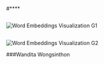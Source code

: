 #****

##
![Word Embeddings Visualization G1]([https://example.com/logo.png](https://raw.githubusercontent.com/wand-work/DADS7203-WordEmbedding/refs/heads/main/Word%20Embeddings%20Visualization%20G1.png))


##
![Word Embeddings Visualization G2]([https://example.com/logo.png](https://raw.githubusercontent.com/wand-work/DADS7203-WordEmbedding/refs/heads/main/Word%20Embeddings%20Visualization%20G2.png))


###Wandita Wongsinthon
